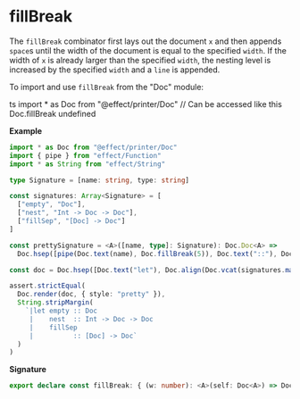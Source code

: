 # fillBreak

The `fillBreak` combinator first lays out the document `x` and then appends
`space`s until the width of the document is equal to the specified `width`.
If the width of `x` is already larger than the specified `width`, the nesting
level is increased by the specified `width` and a `line` is appended.

To import and use `fillBreak` from the "Doc" module:

ts
import \* as Doc from "@effect/printer/Doc"
// Can be accessed like this
Doc.fillBreak
undefined

**Example**

```ts
import * as Doc from "@effect/printer/Doc"
import { pipe } from "effect/Function"
import * as String from "effect/String"

type Signature = [name: string, type: string]

const signatures: Array<Signature> = [
  ["empty", "Doc"],
  ["nest", "Int -> Doc -> Doc"],
  ["fillSep", "[Doc] -> Doc"]
]

const prettySignature = <A>([name, type]: Signature): Doc.Doc<A> =>
  Doc.hsep([pipe(Doc.text(name), Doc.fillBreak(5)), Doc.text("::"), Doc.text(type)])

const doc = Doc.hsep([Doc.text("let"), Doc.align(Doc.vcat(signatures.map(prettySignature)))])

assert.strictEqual(
  Doc.render(doc, { style: "pretty" }),
  String.stripMargin(
    `|let empty :: Doc
     |    nest  :: Int -> Doc -> Doc
     |    fillSep
     |          :: [Doc] -> Doc`
  )
)
```

**Signature**

```ts
export declare const fillBreak: { (w: number): <A>(self: Doc<A>) => Doc<A>; <A>(self: Doc<A>, w: number): Doc<A> }
```

